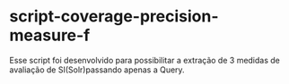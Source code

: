 # script-coverage-precision-measure-f
Esse script foi desenvolvido para possibilitar a extração de 3 medidas de avaliação de SI(Solr)passando apenas a Query.
